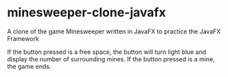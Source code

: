 # minesweeper-clone-javafx
A clone of the game Minesweeper written in JavaFX to practice the JavaFX Framework

If the button pressed is a free space, the button will turn light blue and display the number of surrounding mines.
If the button pressed is a mine, the game ends.

